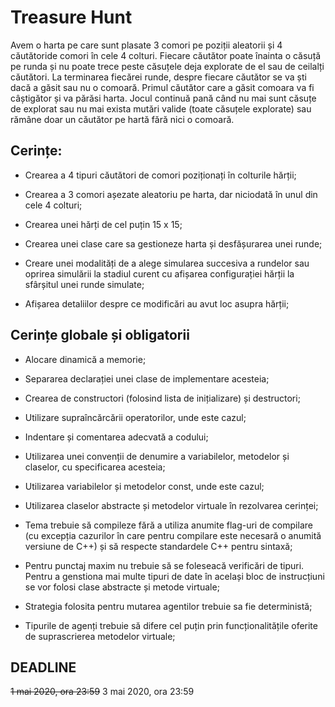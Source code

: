 # Treasure Hunt

Avem o harta pe care sunt plasate 3 comori pe poziții aleatorii și 4 căutătoride comori în cele 4 colturi. Fiecare căutător poate înainta o căsuță pe runda și nu poate trece peste căsuțele deja explorate de el sau de ceilalți căutători. La terminarea fiecărei runde, despre fiecare căutător se va ști dacă a găsit sau nu o comoară. Primul căutător care a găsit comoara va fi câștigător și va părăsi harta. Jocul continuă pană când nu mai sunt căsuțe de explorat sau nu mai exista mutări valide (toate căsuțele explorate) sau rămâne doar un căutător pe hartă fără nici o comoară.

## Cerințe:

- Crearea a 4 tipuri căutători de comori poziționați în colturile hărții;

- Crearea a 3 comori așezate aleatoriu pe harta, dar niciodată în unul din cele 4 colturi;

- Crearea unei hărți de cel puțin 15 x 15;

- Crearea unei clase care sa gestioneze harta și desfășurarea unei runde;

- Creare  unei  modalități  de  a  alege  simularea  succesiva  a  rundelor  sau oprirea simulării la stadiul curent cu afișarea configurației hărții la sfârșitul unei runde simulate;

- Afișarea detaliilor despre ce modificări au avut loc asupra hărții;


## Cerințe globale și obligatorii

- Alocare dinamică a memorie;

- Separarea declarației unei clase de implementare acesteia;

- Crearea de constructori (folosind lista de inițializare) și destructori;

- Utilizare supraîncărcării operatorilor, unde este cazul;

- Indentare și comentarea adecvată a codului;

- Utilizarea unei convenții de denumire a variabilelor, metodelor și claselor, cu specificarea acesteia;

- Utilizarea variabilelor și metodelor const, unde este cazul;

- Utilizarea claselor abstracte și metodelor virtuale în rezolvarea cerinței;

- Tema  trebuie  să  compileze  fără  a  utiliza  anumite  flag-uri  de  compilare (cu excepția cazurilor în care pentru compilare este necesară o anumită versiune de C++) și să respecte standardele C++ pentru sintaxă;

- Pentru punctaj maxim nu trebuie să se foleseacă verificări de tipuri. Pentru a genstiona mai multe tipuri de date în același bloc de instrucțiuni se vor folosi clase abstracte și metode virtuale;

- Strategia folosita pentru mutarea agentilor trebuie sa fie deterministă;

- Tipurile de agenți trebuie să difere cel puțin prin funcționalitățile oferite de suprascrierea metodelor virtuale;

## DEADLINE
~~1 mai 2020, ora 23:59~~
3 mai 2020, ora 23:59
